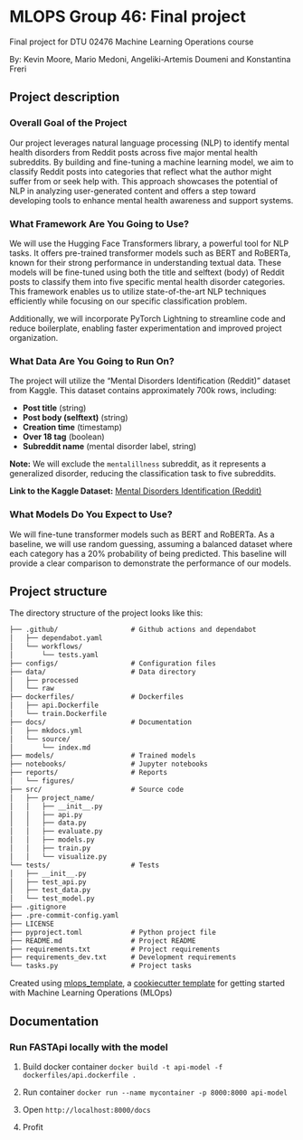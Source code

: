# MLOPS Group 46: Final project

Final project for DTU 02476 Machine Learning Operations course

By: Kevin Moore, Mario Medoni, Angeliki-Artemis Doumeni and Konstantina Freri

## Project description

### Overall Goal of the Project

Our project leverages natural language processing (NLP) to identify mental health disorders from Reddit posts across five major mental health subreddits. By building and fine-tuning a machine learning model, we aim to classify Reddit posts into categories that reflect what the author might suffer from or seek help with. This approach showcases the potential of NLP in analyzing user-generated content and offers a step toward developing tools to enhance mental health awareness and support systems.

### What Framework Are You Going to Use?

We will use the Hugging Face Transformers library, a powerful tool for NLP tasks. It offers pre-trained transformer models such as BERT and RoBERTa, known for their strong performance in understanding textual data. These models will be fine-tuned using both the title and selftext (body) of Reddit posts to classify them into five specific mental health disorder categories. This framework enables us to utilize state-of-the-art NLP techniques efficiently while focusing on our specific classification problem.

Additionally, we will incorporate PyTorch Lightning to streamline code and reduce boilerplate, enabling faster experimentation and improved project organization.

### What Data Are You Going to Run On?

The project will utilize the “Mental Disorders Identification (Reddit)” dataset from Kaggle. This dataset contains approximately 700k rows, including:

- **Post title** (string)
- **Post body (selftext)** (string)
- **Creation time** (timestamp)
- **Over 18 tag** (boolean)
- **Subreddit name** (mental disorder label, string)

**Note:** We will exclude the `mentalillness` subreddit, as it represents a generalized disorder, reducing the classification task to five subreddits.

**Link to the Kaggle Dataset:** [Mental Disorders Identification (Reddit)](https://www.kaggle.com/datasets/kamaruladha/mental-disorders-identification-reddit-nlp/data)

### What Models Do You Expect to Use?

We will fine-tune transformer models such as BERT and RoBERTa. As a baseline, we will use random guessing, assuming a balanced dataset where each category has a 20% probability of being predicted. This baseline will provide a clear comparison to demonstrate the performance of our models.

## Project structure

The directory structure of the project looks like this:

```txt
├── .github/                  # Github actions and dependabot
│   ├── dependabot.yaml
│   └── workflows/
│       └── tests.yaml
├── configs/                  # Configuration files
├── data/                     # Data directory
│   ├── processed
│   └── raw
├── dockerfiles/              # Dockerfiles
│   ├── api.Dockerfile
│   └── train.Dockerfile
├── docs/                     # Documentation
│   ├── mkdocs.yml
│   └── source/
│       └── index.md
├── models/                   # Trained models
├── notebooks/                # Jupyter notebooks
├── reports/                  # Reports
│   └── figures/
├── src/                      # Source code
│   ├── project_name/
│   │   ├── __init__.py
│   │   ├── api.py
│   │   ├── data.py
│   │   ├── evaluate.py
│   │   ├── models.py
│   │   ├── train.py
│   │   └── visualize.py
└── tests/                    # Tests
│   ├── __init__.py
│   ├── test_api.py
│   ├── test_data.py
│   └── test_model.py
├── .gitignore
├── .pre-commit-config.yaml
├── LICENSE
├── pyproject.toml            # Python project file
├── README.md                 # Project README
├── requirements.txt          # Project requirements
├── requirements_dev.txt      # Development requirements
└── tasks.py                  # Project tasks
```

Created using [mlops_template](https://github.com/SkafteNicki/mlops_template),
a [cookiecutter template](https://github.com/cookiecutter/cookiecutter) for getting
started with Machine Learning Operations (MLOps)

## Documentation

### Run FASTApi locally with the model

1. Build docker container
   `docker build -t api-model -f dockerfiles/api.dockerfile .`

2. Run container
   `docker run --name mycontainer -p 8000:8000 api-model`

3. Open `http://localhost:8000/docs`

4. Profit
